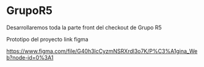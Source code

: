 # GrupoR5
Desarrollaremos  toda la parte front del checkout de Grupo R5

Prototipo del proyecto link figma

https://www.figma.com/file/G40h3lcCyzmNSRXrdl3o7K/P%C3%A1gina_Web?node-id=0%3A1
